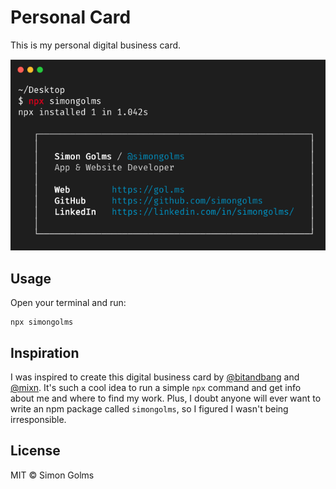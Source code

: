 # Personal Card

This is my personal digital business card.

<p align="center">
  <img src="static/demo.png" alt="npx simongolms demo"/>
</p>

## Usage

Open your terminal and run:

```shell
npx simongolms
```

## Inspiration

I was inspired to create this digital business card by [@bitandbang](https://github.com/bnb/bitandbang) and [@mixn](https://github.com/mixn/milos). It's such a cool idea to run a simple `npx` command and get info about me and where to find my work. Plus, I doubt anyone will ever want to write an npm package called `simongolms`, so I figured I wasn't being irresponsible.

## License

MIT © Simon Golms
